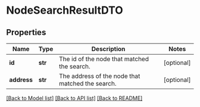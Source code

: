 # NodeSearchResultDTO

## Properties
Name | Type | Description | Notes
------------ | ------------- | ------------- | -------------
**id** | **str** | The id of the node that matched the search. | [optional] 
**address** | **str** | The address of the node that matched the search. | [optional] 

[[Back to Model list]](../README.md#documentation-for-models) [[Back to API list]](../README.md#documentation-for-api-endpoints) [[Back to README]](../README.md)


